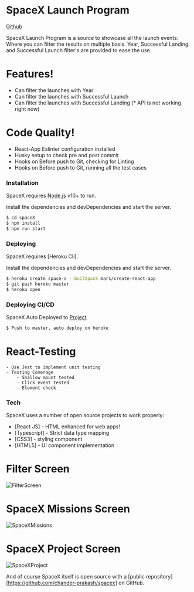 # SpaceX Launch Program

[Github](https://github.com/chander-prakash/spacex)

SpaceX Launch Program is a source to showcase all the launch events. Where you can filter the results on multiple basis. Year, Successful Landing and Successful Launch filter's are provided to ease the use.


# Features!

  - Can filter the launches with Year
  - Can filter the launches with Successful Launch
  - Can filter the launches with Successful Landing (* API is not working right now)


# Code Quality!

  - React-App Eslinter configuration installed
  - Husky setup to check pre and post commit
  - Hooks on Before push to Git, checking for Linting
  - Hooks on Before push to Git, running all the test cases

### Installation

SpaceX requires [Node.js](https://nodejs.org/) v10+ to run.

Install the dependencies and devDependencies and start the server.

```sh
$ cd spaceX
$ npm install
$ npm run start
```


### Deploying

SpaceX requires [Heroku Cli].

Install the dependencies and devDependencies and start the server.

```sh
$ heroku create space-s --buildpack mars/create-react-app 
$ git push heroku master
$ heroku open
```

### Deploying CI/CD
SpaceX Auto Deployed to [Project](https://space-s.herokuapp.com/)

```sh
$ Push to master, auto deploy on heroku
```


# React-Testing 
    - Use Jest to implement unit testing
    - Testing Coverage
        - Shallow mount tested
        - Click event tested
        - Element check


### Tech

SpaceX uses a number of open source projects to work properly:
* [React JS] - HTML enhanced for web apps!
* [Typescript] - Strict data type mapping
* [CSS3] - styling component
* [HTML5] - UI component implementation



# Filter Screen
![FilterScreen](/images/screenshot/filter.png)


# SpaceX Missions Screen
![SpaceXMissions](/images/screenshot/spacex.png)


# SpaceX Project Screen
![SpaceXProject](/images/screenshot/project.png)


And of course SpaceX itself is open source with a [public repository][https://github.com/chander-prakash/spacex]
 on GitHub.
